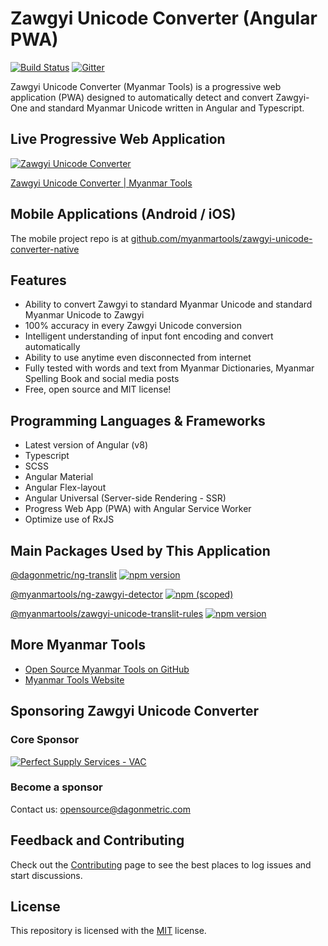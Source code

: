 # Zawgyi Unicode Converter (Angular PWA)

[![Build Status](https://github.com/myanmartools/zawgyi-unicode-converter-pwa/workflows/Build/badge.svg)](https://github.com/myanmartools/zawgyi-unicode-converter-pwa/actions)
[![Gitter](https://badges.gitter.im/myanmartools/community.svg)](https://gitter.im/myanmartools/community?utm_source=badge&utm_medium=badge&utm_campaign=pr-badge)

Zawgyi Unicode Converter (Myanmar Tools) is a progressive web application (PWA) designed to automatically detect and convert Zawgyi-One and standard Myanmar Unicode written in Angular and Typescript.

## Live Progressive Web Application

[![Zawgyi Unicode Converter](https://zawgyi-unicode-converter.myanmartools.org/assets/images/uploads/screenshot-v2.jpg)](https://zawgyi-unicode-converter.myanmartools.org)

[Zawgyi Unicode Converter | Myanmar Tools](https://zawgyi-unicode-converter.myanmartools.org)

## Mobile Applications (Android / iOS)

The mobile project repo is at [github.com/myanmartools/zawgyi-unicode-converter-native](https://github.com/myanmartools/zawgyi-unicode-converter-native)

## Features

* Ability to convert Zawgyi to standard Myanmar Unicode and standard Myanmar Unicode to Zawgyi
* 100% accuracy in every Zawgyi Unicode conversion
* Intelligent understanding of input font encoding and convert automatically
* Ability to use anytime even disconnected from internet
* Fully tested with words and text from Myanmar Dictionaries, Myanmar Spelling Book and social media posts
* Free, open source and MIT license!

## Programming Languages & Frameworks

* Latest version of Angular (v8)
* Typescript
* SCSS
* Angular Material
* Angular Flex-layout
* Angular Universal (Server-side Rendering - SSR)
* Progress Web App (PWA) with Angular Service Worker
* Optimize use of RxJS

## Main Packages Used by This Application

[@dagonmetric/ng-translit](https://www.npmjs.com/package/@dagonmetric/ng-translit)
[![npm version](https://img.shields.io/npm/v/@dagonmetric/ng-translit.svg)](https://www.npmjs.com/package/@dagonmetric/ng-translit)

[@myanmartools/ng-zawgyi-detector](https://www.npmjs.com/package/@myanmartools/ng-zawgyi-detector)
[![npm (scoped)](https://img.shields.io/npm/v/@myanmartools/ng-zawgyi-detector.svg)](https://www.npmjs.com/package/@myanmartools/ng-zawgyi-detector)

[@myanmartools/zawgyi-unicode-translit-rules](https://www.npmjs.com/package/@myanmartools/zawgyi-unicode-translit-rules)
[![npm version](https://img.shields.io/npm/v/@myanmartools/zawgyi-unicode-translit-rules.svg)](https://www.npmjs.com/package/@myanmartools/zawgyi-unicode-translit-rules)

## More Myanmar Tools

* [Open Source Myanmar Tools on GitHub](https://github.com/myanmartools)
* [Myanmar Tools Website](https://myanmartools.org/)

## Sponsoring Zawgyi Unicode Converter

### Core Sponsor

[![Perfect Supply Services - VAC](https://vacjobsearch.com/wp-content/uploads/2019/02/vac-jobsearch-logo.png)](https://vacjobsearch.com/)

### Become a sponsor

Contact us: opensource@dagonmetric.com

## Feedback and Contributing

Check out the [Contributing](https://github.com/myanmartools/zawgyi-unicode-converter-pwa/blob/master/CONTRIBUTING.md) page to see the best places to log issues and start discussions.

## License

This repository is licensed with the [MIT](https://github.com/myanmartools/zawgyi-unicode-converter-pwa/blob/master/LICENSE) license.

